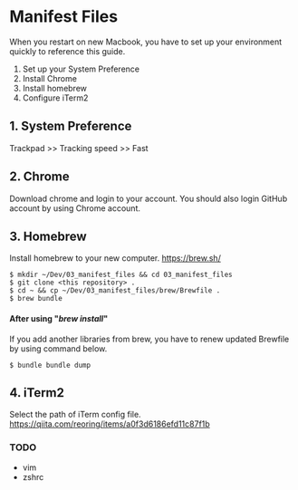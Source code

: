 # Manifest Files

When you restart on new Macbook, you have to set up your environment quickly to reference this guide.

1. Set up your System Preference
2. Install Chrome
3. Install homebrew
4. Configure iTerm2

## 1. System Preference

Trackpad >> Tracking speed >> Fast

## 2. Chrome

Download chrome and login to your account.
You should also login GitHub account by using Chrome account.

## 3. Homebrew

Install homebrew to your new computer.
https://brew.sh/

```
$ mkdir ~/Dev/03_manifest_files && cd 03_manifest_files
$ git clone <this repository> .
$ cd ~ && cp ~/Dev/03_manifest_files/brew/Brewfile .
$ brew bundle
```

#### After using "*brew install*"

If you add another libraries from brew, you have to renew updated Brewfile by using command below.

```
$ bundle bundle dump
```

## 4. iTerm2

Select the path of iTerm config file.
https://qiita.com/reoring/items/a0f3d6186efd11c87f1b

### TODO
- vim
- zshrc
